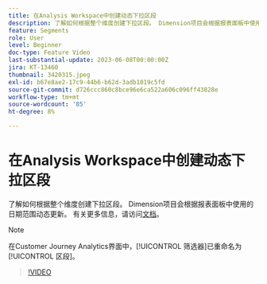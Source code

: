 ```yaml
---
title: 在Analysis Workspace中创建动态下拉区段
description: 了解如何根据整个维度创建下拉区段。 Dimension项目会根据报表面板中使用的日期范围动态更新。
feature: Segments
role: User
level: Beginner
doc-type: Feature Video
last-substantial-update: 2023-06-08T00:00:00Z
jira: KT-13460
thumbnail: 3420315.jpeg
exl-id: b67e8ae2-17c9-44b6-b62d-3adb1019c5fd
source-git-commit: d726ccc860c8bce96e6ca522a606c096ff43828e
workflow-type: tm+mt
source-wordcount: '85'
ht-degree: 8%

---
```


# 在Analysis Workspace中创建动态下拉区段

了解如何根据整个维度创建下拉区段。 Dimension项目会根据报表面板中使用的日期范围动态更新。 有关更多信息，请访问[文档](https://experienceleague.adobe.com/zh-hans/docs/analytics-platform/using/cja-components/cja-segments/create-filters)。

>[!NOTE]
>
> 在Customer Journey Analytics界面中，[!UICONTROL 筛选器]已重命名为[!UICONTROL 区段]。

>[!VIDEO](https://video.tv.adobe.com/v/3420315/?learn=on)
